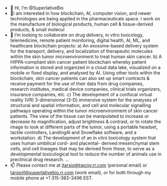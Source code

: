 - 👋 Hi, I’m @SuperlativeBio
- 👀I am interested in how blockchain, AI, computer vision, and newer technologies are being applied in the pharmaceuticals space. I work on the manufacture of biological products, human cell & tissue-derived products, & small molecul
- 💞️ I’m looking to collaborate on drug delivery, in vitro toxicology, telemedicine, remote patient monitoring, digital health, AI, ML, and healthcare blockchain projects: 
a) An exosome-based delivery system for the transport, delivery, and localization of therapeutic molecules within the skin tumor microenvironment to treat human skin cancer.
b) A HIPPA-compliant skin cancer patient blockchain whereby patient information is stored and organized in a cloud data lake, visualized on a mobile or fixed display, and analysed by AI. Using other tools within the blockchain, skin cancer patients can also set up smart contracts & receive payment for the use of their data from drug companies, research institutes, medical device companies, clinical trials organizers, insurance companies, etc. c) The development of a confocal virtual reality (VR) 3-dimensional (3-D) immersive system for the analyses of structural and spatial information, and cell and molecular signalling pathways operating within the tumor microenvironment of skin cancer patients. The view of the tissue can be manipulated to increase or decrease its magnification, adjust brightness & contrast, or to rotate the image to look at different parts of the tumor, using a portable headset, tactile controllers, LandingAI and Snowflake software, and a workstation. 
d) The development of an in vitro toxicology system that uses human umbilical cord- and placental- derived mesenchymal stem cells, and cell lineages that may be derived from these, to serve as a developmental toxicological tool to reduce the number of animals use in preclinical drug research.
...
- 📫 Please contact me at jtarsio@twcny.rr.com (personal email) or tarsiojf@superlativebio.rr.com (work email), or for both through my mobile phone at +1 315-383-3496 EST.

<!---
SuperlativeBio/SuperlativeBio is a ✨ special ✨ repository because its `README.md` (this file) appears on your GitHub profile.
You can click the Preview link to take a look at your changes.
--->
